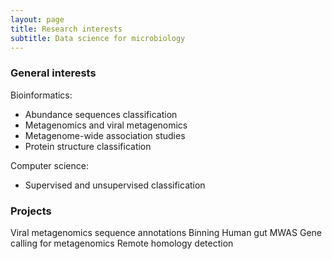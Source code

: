 ```yaml
---
layout: page
title: Research interests
subtitle: Data science for microbiology
---
```


### General interests

Bioinformatics:
 * Abundance sequences classification
 * Metagenomics and viral metagenomics
 * Metagenome-wide association studies
 * Protein structure classification

Computer science:
 * Supervised and unsupervised classification

### Projects

Viral metagenomics sequence annotations
Binning
Human gut MWAS
Gene calling for metagenomics
Remote homology detection





